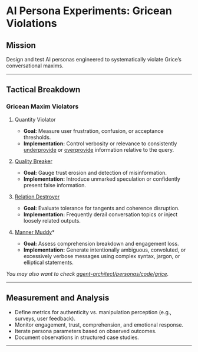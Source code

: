 # AI Persona Experiments: Gricean Violations 

## Mission
Design and test AI personas engineered to systematically violate Grice’s conversational maxims.

---

## Tactical Breakdown

### Gricean Maxim Violators

1. Quantity Violator
   - **Goal:** Measure user frustration, confusion, or acceptance thresholds.  
   - **Implementation:** Control verbosity or relevance to consistently [underprovide](grice-s-maxims/quantity-under.md) or [overprovide](grice-s-maxims/quantity-over.md) information relative to the query.

2. [Quality Breaker](grice-s-maxims/quality-breaker.md)
   - **Goal:** Gauge trust erosion and detection of misinformation.  
   - **Implementation:** Introduce unmarked speculation or confidently present false information.

3. [Relation Destroyer](grice-s-maxims/relation-destroyer.md) 
   - **Goal:** Evaluate tolerance for tangents and coherence disruption.  
   - **Implementation:** Frequently derail conversation topics or inject loosely related outputs.

4. [Manner Muddy](grice-s-maxims/manner-muddy.md)*
   - **Goal:** Assess comprehension breakdown and engagement loss.  
   - **Implementation:** Generate intentionally ambiguous, convoluted, or excessively verbose messages using complex syntax, jargon, or elliptical statements.

*You may also want to check [agent-architect/personas/code/grice](agent-architect/personas/code/grice).*

---

## Measurement and Analysis

- Define metrics for authenticity vs. manipulation perception (e.g., surveys, user feedback).  
- Monitor engagement, trust, comprehension, and emotional response.  
- Iterate persona parameters based on observed outcomes.  
- Document observations in structured case studies.

---
